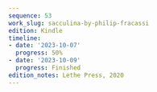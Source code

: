 ```yaml
---
sequence: 53
work_slug: sacculina-by-philip-fracassi
edition: Kindle
timeline:
- date: '2023-10-07'
  progress: 50%
- date: '2023-10-09'
  progress: Finished
edition_notes: Lethe Press, 2020
---
```


